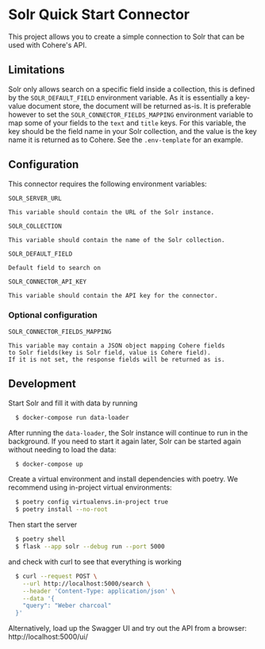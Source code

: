 # Solr Quick Start Connector

This project allows you to create a simple connection to Solr that can be used with Cohere's API.

## Limitations

Solr only allows search on a specific field inside a collection, this is defined by the `SOLR_DEFAULT_FIELD` environment variable. As it is essentially a key-value document store, the document will be returned as-is. It is preferable however to set the `SOLR_CONNECTOR_FIELDS_MAPPING` environment variable to map some of your fields to the `text` and `title` keys. For this variable, the key should be the field name in your Solr collection, and the value is the key name it is returned as to Cohere. See the `.env-template` for an example.

## Configuration

This connector requires the following environment variables:

```
SOLR_SERVER_URL

This variable should contain the URL of the Solr instance.
```

```
SOLR_COLLECTION

This variable should contain the name of the Solr collection.
```

```
SOLR_DEFAULT_FIELD

Default field to search on
```

```
SOLR_CONNECTOR_API_KEY

This variable should contain the API key for the connector.
```

### Optional configuration

```
SOLR_CONNECTOR_FIELDS_MAPPING

This variable may contain a JSON object mapping Cohere fields
to Solr fields(key is Solr field, value is Cohere field).
If it is not set, the response fields will be returned as is.
```

## Development

Start Solr and fill it with data by running

```bash
  $ docker-compose run data-loader
```

After running the `data-loader`, the Solr instance will continue to run in the background. If you need to start it
again later, Solr can be started again without needing to load the data:

```bash
  $ docker-compose up
```

Create a virtual environment and install dependencies with poetry. We recommend using in-project virtual environments:

```bash
  $ poetry config virtualenvs.in-project true
  $ poetry install --no-root
```

Then start the server

```bash
  $ poetry shell
  $ flask --app solr --debug run --port 5000
```

and check with curl to see that everything is working

```bash
  $ curl --request POST \
    --url http://localhost:5000/search \
    --header 'Content-Type: application/json' \
    --data '{
    "query": "Weber charcoal"
  }'
```

Alternatively, load up the Swagger UI and try out the API from a browser: http://localhost:5000/ui/
